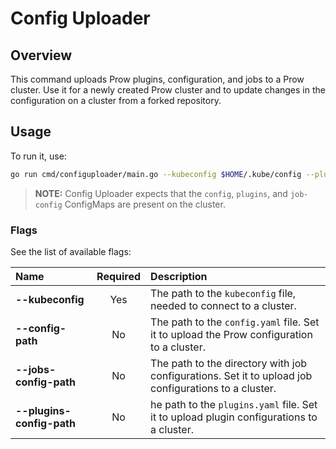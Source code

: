 # Config Uploader

## Overview

This command uploads Prow plugins, configuration, and jobs to a Prow cluster. Use it for a newly created Prow cluster and to update changes in the configuration on a cluster from a forked repository.

## Usage

To run it, use:

```bash
go run cmd/configuploader/main.go --kubeconfig $HOME/.kube/config --plugin-config-path {pathToPluginsYaml}
```

> **NOTE:** Config Uploader expects that the `config`, `plugins`, and `job-config` ConfigMaps are present on the cluster.

### Flags

See the list of available flags:

| Name                      | Required | Description                                                                                          |
| :------------------------ | :------: | :--------------------------------------------------------------------------------------------------- |
| **--kubeconfig**          |   Yes    | The path to the `kubeconfig` file, needed to connect to a cluster.                                   |
| **--config-path**         |    No    | The path to the `config.yaml` file. Set it to upload the Prow configuration to a cluster.            |
| **--jobs-config-path**    |    No    | The path to the directory with job configurations. Set it to upload job configurations to a cluster. |
| **--plugins-config-path** |    No    | he path to the `plugins.yaml` file. Set it to upload plugin configurations to a cluster.             |
